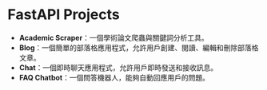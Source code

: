 # FastAPI Projects
- **Academic Scraper**：一個學術論文爬蟲與關鍵詞分析工具。
- **Blog**：一個簡單的部落格應用程式，允許用戶創建、閱讀、編輯和刪除部落格文章。
- **Chat**：一個即時聊天應用程式，允許用戶即時發送和接收訊息。
- **FAQ Chatbot**：一個問答機器人，能夠自動回應用戶的問題。
